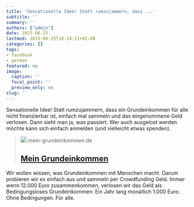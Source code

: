 ```yaml
---
title: 'Sensationelle Idee! Statt rumzujammern, dass ...'
subtitle: ''
summary: ''
authors: ["admin"]
date: 2015-06-25
lastmod: 2015-06-25T18:24:11+02:00
categories: []
tags:
- facebook
- german
featured: no
image:
  caption: ''
  focal_point: ''
  preview_only: no
slug: ''
---
```

Sensationelle Idee! Statt rumzujammern, dass ein Grundeinkommen für alle nicht finanzierbar ist, einfach mal sammeln und das eingenommene Geld verlosen. Dann sieht man ja, was passiert. Wer auch ausgelost werden möchte kann sich einfach anmelden (und vielleicht etwas spenden).
> [![](https://www.mein-grundeinkommen.de/assets/frontpage-screenshot-9fdf46e4dd17e8a7e9f1effce30ff517dbb73d27e5bbd7af3779df0fed89ba27.png)](https://www.mein-grundeinkommen.de/start)
> mein-grundeinkommen.de
> ## [Mein Grundeinkommen](https://www.mein-grundeinkommen.de/start)
>
>
Wir wollen wissen, was Grundeinkommen mit Menschen macht. Darum probieren wir es einfach aus und sammeln per Crowdfunding Geld. Immer wenn 12.000 Euro zusammenkommen, verlosen wir das Geld als Bedingungsloses Grundeinkommen: Ein Jahr lang monatlich 1.000 Euro. Ohne Bedingungen. Für alle.



